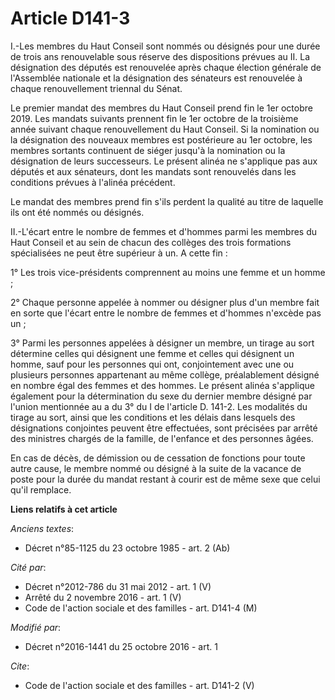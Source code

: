 # Article D141-3

I.-Les membres du Haut Conseil sont nommés ou désignés pour une durée de trois ans renouvelable sous réserve des dispositions
prévues au II. La désignation des députés est renouvelée après chaque élection générale de l'Assemblée nationale et la
désignation des sénateurs est renouvelée à chaque renouvellement triennal du Sénat. 

Le premier mandat des membres du Haut Conseil prend fin le 1er octobre 2019. Les mandats suivants prennent fin le 1er octobre
de la troisième année suivant chaque renouvellement du Haut Conseil. Si la nomination ou la désignation des nouveaux membres
est postérieure au 1er octobre, les membres sortants continuent de siéger jusqu'à la nomination ou la désignation de leurs
successeurs. Le présent alinéa ne s'applique pas aux députés et aux sénateurs, dont les mandats sont renouvelés dans les
conditions prévues à l'alinéa précédent. 

Le mandat des membres prend fin s'ils perdent la qualité au titre de laquelle ils ont été nommés ou désignés. 

II.-L'écart entre le nombre de femmes et d'hommes parmi les membres du Haut Conseil et au sein de chacun des collèges des
trois formations spécialisées ne peut être supérieur à un. A cette fin : 

1° Les trois vice-présidents comprennent au moins une femme et un homme ; 

2° Chaque personne appelée à nommer ou désigner plus d'un membre fait en sorte que l'écart entre le nombre de femmes et
d'hommes n'excède pas un ; 

3° Parmi les personnes appelées à désigner un membre, un tirage au sort détermine celles qui désignent une femme et celles
qui désignent un homme, sauf pour les personnes qui ont, conjointement avec une ou plusieurs personnes appartenant au même
collège, préalablement désigné en nombre égal des femmes et des hommes. Le présent alinéa s'applique également pour la
détermination du sexe du dernier membre désigné par l'union mentionnée au a du 3° du I de l'article D. 141-2. Les modalités
du tirage au sort, ainsi que les conditions et les délais dans lesquels des désignations conjointes peuvent être effectuées,
sont précisées par arrêté des ministres chargés de la famille, de l'enfance et des personnes âgées. 

En cas de décès, de démission ou de cessation de fonctions pour toute autre cause, le membre nommé ou désigné à la suite de
la vacance de poste pour la durée du mandat restant à courir est de même sexe que celui qu'il remplace.

**Liens relatifs à cet article**

_Anciens textes_:

  - Décret n°85-1125 du 23 octobre 1985 - art. 2 (Ab)

_Cité par_:

  - Décret n°2012-786 du 31 mai 2012 - art. 1 (V)
  - Arrêté du 2 novembre 2016 - art. 1 (V)
  - Code de l'action sociale et des familles - art. D141-4 (M)

_Modifié par_:

  - Décret n°2016-1441 du 25 octobre 2016 - art. 1

_Cite_:

  - Code de l'action sociale et des familles - art. D141-2 (V)
